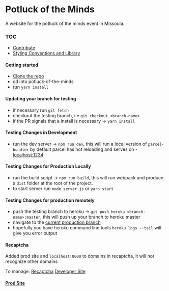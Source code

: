 # Potluck of the Minds

A website for the potluck of the minds event in Missoula.

### TOC

- [Contribute](/docs/CONTRIBUTING.md)
- [Styling Conventions and Library](./docs/)

#### Getting started

- [Clone the repo](git@github.com:iverunamok/potluck-of-the-minds.git)
- cd into potluck-of-the-minds
- run `yarn install`

#### Updating your branch for testing

- if necessary run `git fetch`
- checkout the testing branch, i.e `git checkout <branch-name>`
- if the PR signals that a install is necessary -> `yarn install`

#### Testing Changes in Development

- run the dev server -> `npm run dev`, this will run a local version of `parcel-bundler` by default parcel has hot reloading and serves on - [localhost:1234](localhost:1234)

#### Testing Changes for Production Locally

- run the build script -> `npm run build`, this will run webpack and produce a `dist` folder at the root of the project.
- to start server run `node server.js` or `yarn start`

#### Testing Changes for production remotely

- push the testing branch to heroku -> `git push heroku <branch-name>:master`, this will push up your branch to heroku master
- navigate to the [current production branch](https://still-bayou-37564.herokuapp.com/) 
- hopefully you have heroku command line tools `heroku logs --tail` will give you error output

#### Recaptcha

Added prod site and `localhost:8000` to domains in recaptcha, it will not recognize other domains

To manage:
[Recaptcha](https://www.google.com/recaptcha/)
[Developer Site](https://developers.google.com/recaptcha/docs/v3)

#### [Prod Site](https://www.potluckoftheminds.com/)
